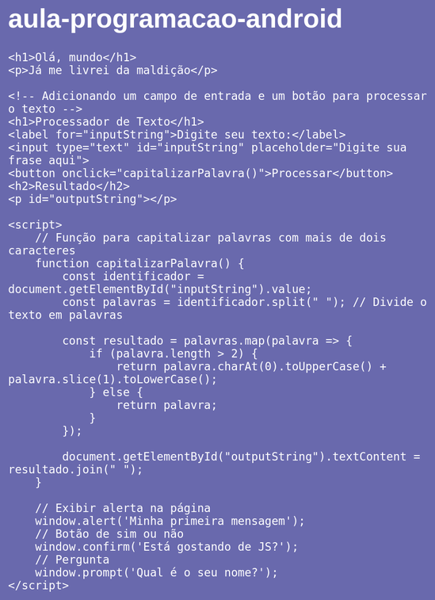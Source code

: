 # aula-programacao-android

<!DOCTYPE html>
<html lang="pt-br">
<head>
    <meta charset="utf-8"/>
    <meta name="viewport" content="width=device-width, initial-scale=1.0">
    <title>HTML5 – Estrutura básica</title>
    <style>
        body {
            background-color: rgb(105, 105, 173);
            color: white;
            font: normal 20pt Arial;
        }
    </style>
</head>
<body>

    <h1>Olá, mundo</h1>
    <p>Já me livrei da maldição</p>

    <!-- Adicionando um campo de entrada e um botão para processar o texto -->
    <h1>Processador de Texto</h1>
    <label for="inputString">Digite seu texto:</label>
    <input type="text" id="inputString" placeholder="Digite sua frase aqui">
    <button onclick="capitalizarPalavra()">Processar</button>
    <h2>Resultado</h2>
    <p id="outputString"></p>

    <script>
        // Função para capitalizar palavras com mais de dois caracteres
        function capitalizarPalavra() {
            const identificador = document.getElementById("inputString").value;
            const palavras = identificador.split(" "); // Divide o texto em palavras

            const resultado = palavras.map(palavra => {
                if (palavra.length > 2) {
                    return palavra.charAt(0).toUpperCase() + palavra.slice(1).toLowerCase();
                } else {
                    return palavra;
                }
            });

            document.getElementById("outputString").textContent = resultado.join(" ");
        }

        // Exibir alerta na página 
        window.alert('Minha primeira mensagem');
        // Botão de sim ou não
        window.confirm('Está gostando de JS?');
        // Pergunta 
        window.prompt('Qual é o seu nome?');
    </script>
</body>
</html>
